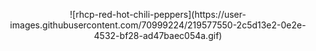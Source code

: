 <p align="center">
![rhcp-red-hot-chili-peppers](https://user-images.githubusercontent.com/70999224/219577550-2c5d13e2-0e2e-4532-bf28-ad47baec054a.gif)
</p>

